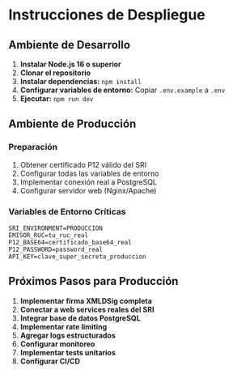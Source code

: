 # Instrucciones de Despliegue

## Ambiente de Desarrollo

1. **Instalar Node.js 16 o superior**
2. **Clonar el repositorio**
3. **Instalar dependencias:** `npm install`
4. **Configurar variables de entorno:** Copiar `.env.example` a `.env`
5. **Ejecutar:** `npm run dev`

## Ambiente de Producción

### Preparación
1. Obtener certificado P12 válido del SRI
2. Configurar todas las variables de entorno
3. Implementar conexión real a PostgreSQL
4. Configurar servidor web (Nginx/Apache)

### Variables de Entorno Críticas
```
SRI_ENVIRONMENT=PRODUCCION
EMISOR_RUC=tu_ruc_real
P12_BASE64=certificado_base64_real
P12_PASSWORD=password_real
API_KEY=clave_super_secreta_produccion
```

## Próximos Pasos para Producción

1. **Implementar firma XMLDSig completa**
2. **Conectar a web services reales del SRI**
3. **Integrar base de datos PostgreSQL**
4. **Implementar rate limiting**
5. **Agregar logs estructurados**
6. **Configurar monitoreo**
7. **Implementar tests unitarios**
8. **Configurar CI/CD**
